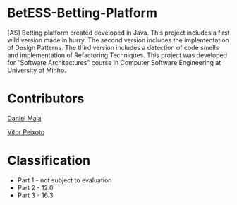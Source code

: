 # BetESS-Betting-Platform
[AS] Betting platform created developed in Java. This project includes a first wild version made in hurry. The second version includes the implementation of Design Patterns. The third version includes a detection of code smells and implementation of Refactoring Techniques. This project was developed for "Software Architectures" course in Computer Software Engineering at University of Minho.

# Contributors

[Daniel Maia](https://github.com/SilentLynx)

[Vitor Peixoto](https://github.com/vitorecarpe)

# Classification

* Part 1 - not subject to evaluation
* Part 2 - 12.0
* Part 3 - 16.3
